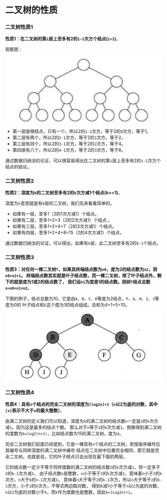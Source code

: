 二叉树的性质
==============================================================

### 二叉树性质1
**性质1：在二叉树的第`i`层上至多有2的`i-1`次方个结点(`i>1`)**。

观察图：

![6-5-5](../img/6-5-5.png)

+ 第一层是根结点，只有一个，所以2的`1-1`次方，等于2的`0`次方，等于1。
+ 第二层有两个，所以2的`2-1`次方，等于2的`1`次方，等于2。
+ 第三层有四个，所以2的`3-1`次方，等于2的`2`次方，等于4。
+ 第四层有八个，所以2的`4-1`次方，等于2的`3`次方，等于8。

通过数据归纳法的论证，可以很容易得出在二叉树的第`i`层上至多有2的`i-1`次方个结点的结论。

### 二叉树性质2
**性质2：深度为`k`的二叉树至多有2的`k`次方减1个结点(k>=1)**。

深度为`k`意思就是有`k`层的二叉树，我们先来看看简单的。

+ 如果有一层，至多1（2的1次方减1）个结点。
+ 如果有二层，至多1+2=3（2的2次方减1）个结点 。
+ 如果有三层，至多1+2+4=7（2的3次方减1）个结点。
+ 如果有四层，至多1+2+4+8=15（2的4次方减1）个结点。

通过数据归纳法的论证，可以得出，如果有`k`层，此二叉树至多有2的`k-1`个结点。

### 二叉树性质3
**性质3：对任何一棵二叉树`T`，如果其终端结点数为`n0`，度为2的结点数为`n2`，则`n0=n2+1`。
终端结点数其实就是叶子结点数，而一棵二叉树，除了叶子结点外，剩下的就是度为1或2的结点数了，
我们设`n1`为度是1的结点数。则树`T`结点总数`n=n0+n1+n2`**。

下图的例子，结点总数为10，它是由`A`、`B`、`C`、`D`等度为2结点，`F`、`G`、`H`、`I`、`J`等度为0的
叶子结点和`E`这个度为1的结点组成。总和为4+1+5=10。

![6-6-1](../img/6-6-1.png)

### 二叉树性质4
**性质4：具有`n`个结点的完全二叉树的深度为`[log2n]+1`（`n`以2为底的对数，其中`[x]`表示不大于`x`的最大整数）**。

由满二叉树的定义我们可以知道，深度为`k`的满二叉树的结点数`n`一定是`2`的`k`次方减`1`。因为这是最多的结点个数。
那么对于`n`等于`2`的`k`次方减`1`，倒推得到满二叉树的度数为`k=log2(n+1)`，比如结点数为15的满二叉树，度为`4`。

完全二叉树我们前面已经提到，它是一棵具有`n`个结点的二叉树，若按层序编号后其编号与同样深度的满二叉树中编号
结点在二叉树中位置完全相同，那它就是完全二叉树。也就是说，它的叶子结点只会出现在最下面的两层。

它的结点数一定少于等于同样度数的满二叉树的结点数`2`的`k`次方减`1`，但一定多于`2`的`k-1`次方减`1`，
由于结点数`n`是整数，`n`小于等于`2`的`k`次方减`1`，意味着`n`小于`2`的`k`次方，`n`大于`k`的`n-1`次方减`1`，
意味着`n`大于等于`2`的`k-1`次方，所以`n`大于等于`2`的`k-1`次方，小于`2`的`k`次方，不等式两边取对数，
得到k减1小于等于`n`以`2`为底的对数，`n`以`2`为底的对数小于`k`，而`k`作为度数也是整数，因此`k=[Log2n]+1`。

